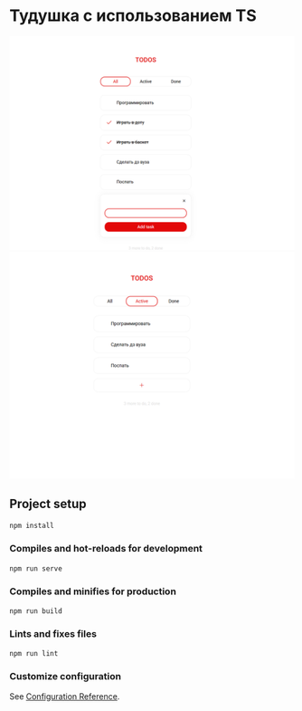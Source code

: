 # Тудушка с использованием TS

![Иллюстрация к проекту](https://github.com/AlisherAsd/Vue_TS_todos/raw/main/public/githubimg/Снимок%20экрана%202025-03-02%20233556.png)
![Иллюстрация к проекту](https://github.com/AlisherAsd/Vue_TS_todos/raw/main/public/githubimg/Снимок%20экрана%202025-03-02%20233610.png)

## Project setup
```
npm install
```

### Compiles and hot-reloads for development
```
npm run serve
```

### Compiles and minifies for production
```
npm run build
```

### Lints and fixes files
```
npm run lint
```

### Customize configuration
See [Configuration Reference](https://cli.vuejs.org/config/).
